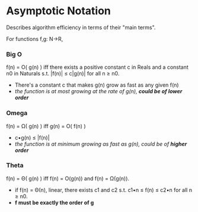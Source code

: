 # Asymptotic Notation
Describes algorithm efficiency in terms of their "main terms".

For functions f,g: N->R,
### Big O
f(n) = O( g(n) ) iff there exists a positive constant c in Reals and a constant n0 in Naturals s.t. |f(n)| ≤ c|g(n)| for all n ≥ n0.
  - There's a constant c that makes g(n) grow as fast as any given f(n)
  - *the function is at most growing at the rate of g(n), **could be of lower order***

### Omega
f(n) = Ω( g(n) ) iff g(n) = O( f(n) )
  - c•g(n) ≤ |f(n)|
  - *the function is at minimum growing as fast as g(n), could be of **higher order***

### Theta
f(n) = Θ( g(n) ) iff f(n) = O(g(n)) and f(n) = Ω(g(n)). 
  - if f(n) = Θ(n), linear, there exists c1 and c2 s.t. c1•n ≤ f(n) ≤ c2•n for all n ≥ n0.
  - **f must be exactly the order of g**
